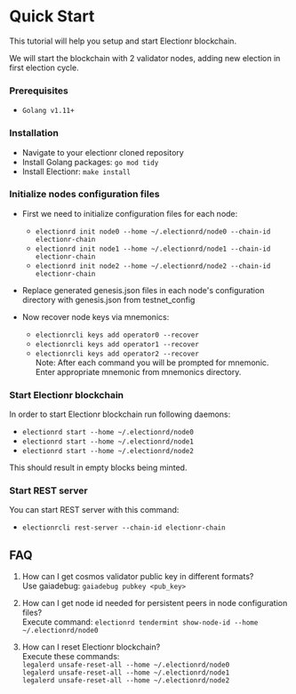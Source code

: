 # Quick Start

This tutorial will help you setup and start Electionr blockchain.

We will start the blockchain with 2 validator nodes, adding new election in first election cycle.

### Prerequisites

- `Golang v1.11+`

### Installation

- Navigate to your electionr cloned repository
- Install Golang packages: `go mod tidy`
- Install Electionr: `make install`

### Initialize nodes configuration files

- First we need to initialize configuration files for each node:
  - `electionrd init node0 --home ~/.electionrd/node0 --chain-id electionr-chain`
  - `electionrd init node1 --home ~/.electionrd/node1 --chain-id electionr-chain`
  - `electionrd init node2 --home ~/.electionrd/node2 --chain-id electionr-chain`

- Replace generated genesis.json files in each node's configuration directory with genesis.json from testnet_config

- Now recover node keys via mnemonics:
  - `electionrcli keys add operator0 --recover`
  - `electionrcli keys add operator1 --recover`
  - `electionrcli keys add operator2 --recover`  
Note: After each command you will be prompted for mnemonic.  
Enter appropriate mnemonic from mnemonics directory.

### Start Electionr blockchain

In order to start Electionr blockchain run following daemons:

- `electionrd start --home ~/.electionrd/node0`
- `electionrd start --home ~/.electionrd/node1`
- `electionrd start --home ~/.electionrd/node2`

This should result in empty blocks being minted.

### Start REST server

You can start REST server with this command:

- `electionrcli rest-server --chain-id electionr-chain`

## FAQ

1) How can I get cosmos validator public key in different formats?  
Use gaiadebug: `gaiadebug pubkey <pub_key>`

2) How can I get node id needed for persistent peers in node configuration files?  
Execute command: `electionrd tendermint show-node-id --home ~/.electionrd/node0`

3) How can I reset Electionr blockchain?  
Execute these commands:  
`legalerd unsafe-reset-all --home ~/.electionrd/node0`  
`legalerd unsafe-reset-all --home ~/.electionrd/node1`  
`legalerd unsafe-reset-all --home ~/.electionrd/node2`
